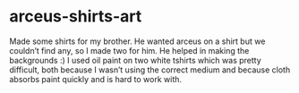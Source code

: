 # arceus-shirts-art
Made some shirts for my brother. He wanted arceus on a shirt but we couldn’t find any, so I made two for him. He helped in making the backgrounds :)
I used oil paint on two white tshirts which was pretty difficult, both because I wasn’t using the correct medium and because cloth absorbs paint quickly and is hard to work with.
